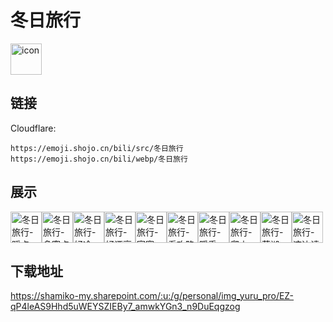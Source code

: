 # 冬日旅行
<img src="https://emoji.shojo.cn/bili/src/冬日旅行/icon.png" width="50" height="50" alt="icon">

## 链接
Cloudflare:
```
https://emoji.shojo.cn/bili/src/冬日旅行
https://emoji.shojo.cn/bili/webp/冬日旅行
```
## 展示
<img src="https://emoji.shojo.cn/bili/src/冬日旅行/冬日旅行-踩点.png" width="50" height="50" alt="冬日旅行-踩点"><img src="https://emoji.shojo.cn/bili/src/冬日旅行/冬日旅行-多穿点.png" width="50" height="50" alt="冬日旅行-多穿点"><img src="https://emoji.shojo.cn/bili/src/冬日旅行/冬日旅行-好冷.png" width="50" height="50" alt="冬日旅行-好冷"><img src="https://emoji.shojo.cn/bili/src/冬日旅行/冬日旅行-好漂亮.png" width="50" height="50" alt="冬日旅行-好漂亮"><img src="https://emoji.shojo.cn/bili/src/冬日旅行/冬日旅行-寂寞.png" width="50" height="50" alt="冬日旅行-寂寞"><img src="https://emoji.shojo.cn/bili/src/冬日旅行/冬日旅行-看攻略.png" width="50" height="50" alt="冬日旅行-看攻略"><img src="https://emoji.shojo.cn/bili/src/冬日旅行/冬日旅行-暖乎.png" width="50" height="50" alt="冬日旅行-暖乎"><img src="https://emoji.shojo.cn/bili/src/冬日旅行/冬日旅行-爬山.png" width="50" height="50" alt="冬日旅行-爬山"><img src="https://emoji.shojo.cn/bili/src/冬日旅行/冬日旅行-芜湖.png" width="50" height="50" alt="冬日旅行-芜湖"><img src="https://emoji.shojo.cn/bili/src/冬日旅行/冬日旅行-这边请.png" width="50" height="50" alt="冬日旅行-这边请">

## 下载地址

https://shamiko-my.sharepoint.com/:u:/g/personal/img_yuru_pro/EZ-qP4leAS9Hhd5uWEYSZIEBy7_amwkYGn3_n9DuEqgzog